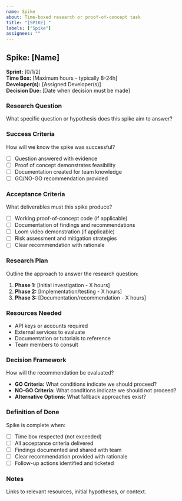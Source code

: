 ```yaml
---
name: Spike
about: Time-boxed research or proof-of-concept task
title: "[SPIKE] "
labels: ["Spike"]
assignees: ""
---
```


## Spike: [Name]

**Sprint:** [0/1/2]  
**Time Box:** [Maximum hours - typically 8-24h]  
**Developer(s):** [Assigned Developer(s)]  
**Decision Due:** [Date when decision must be made]

### Research Question

What specific question or hypothesis does this spike aim to answer?

### Success Criteria

How will we know the spike was successful?

- [ ] Question answered with evidence
- [ ] Proof of concept demonstrates feasibility
- [ ] Documentation created for team knowledge
- [ ] GO/NO-GO recommendation provided

### Acceptance Criteria

What deliverables must this spike produce?

- [ ] Working proof-of-concept code (if applicable)
- [ ] Documentation of findings and recommendations
- [ ] Loom video demonstration (if applicable)
- [ ] Risk assessment and mitigation strategies
- [ ] Clear recommendation with rationale

### Research Plan

Outline the approach to answer the research question:

1. **Phase 1:** [Initial investigation - X hours]
2. **Phase 2:** [Implementation/testing - X hours]
3. **Phase 3:** [Documentation/recommendation - X hours]

### Resources Needed

- API keys or accounts required
- External services to evaluate
- Documentation or tutorials to reference
- Team members to consult

### Decision Framework

How will the recommendation be evaluated?

- **GO Criteria:** What conditions indicate we should proceed?
- **NO-GO Criteria:** What conditions indicate we should not proceed?
- **Alternative Options:** What fallback approaches exist?

### Definition of Done

Spike is complete when:

- [ ] Time box respected (not exceeded)
- [ ] All acceptance criteria delivered
- [ ] Findings documented and shared with team
- [ ] Clear recommendation provided with rationale
- [ ] Follow-up actions identified and ticketed

### Notes

Links to relevant resources, initial hypotheses, or context.
